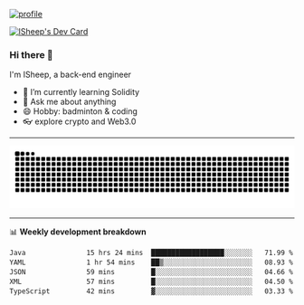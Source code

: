 [![profile](https://user-images.githubusercontent.com/54968314/208005045-e4b42f3b-833d-4242-bfcc-e764865553a2.svg)](https://www.calligrapher.ai/)

<a href="https://app.daily.dev/linziyang1106"><img src="https://api.daily.dev/devcards/v2/i4Spwx5Skx5FpTqWcwoit.png?r=kgx&type=wide" width="652" alt="ISheep's Dev Card"/></a>

### Hi there 🐏

I'm ISheep, a back-end engineer

- 🔭 I’m currently learning Solidity
- 💬 Ask me about anything
- 😄 Hobby: badminton & coding
- 👓 explore crypto and Web3.0

-------

![](https://raw.githubusercontent.com/ISheepp/ISheepp/output/github-contribution-grid-snake.svg)

-------

📊 **Weekly development breakdown**
<!--START_SECTION:waka-->

```txt
Java               15 hrs 24 mins  ██████████████████░░░░░░░   71.99 %
YAML               1 hr 54 mins    ██▒░░░░░░░░░░░░░░░░░░░░░░   08.93 %
JSON               59 mins         █░░░░░░░░░░░░░░░░░░░░░░░░   04.66 %
XML                57 mins         █░░░░░░░░░░░░░░░░░░░░░░░░   04.50 %
TypeScript         42 mins         ▓░░░░░░░░░░░░░░░░░░░░░░░░   03.33 %
```

<!--END_SECTION:waka-->
